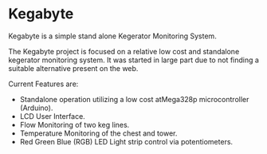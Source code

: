 Kegabyte
========

Kegabyte is a simple stand alone Kegerator Monitoring System.

The Kegabyte project is focused on a relative low cost and standalone 
kegerator monitoring system. It was started in large part due to not finding a 
suitable alternative present on the web.

Current Features are:

- Standalone operation utilizing a low cost atMega328p microcontroller (Arduino).
- LCD User Interface.
- Flow Monitoring of two keg lines.
- Temperature Monitoring of the chest and tower.
- Red Green Blue (RGB) LED Light strip control via potentiometers.
